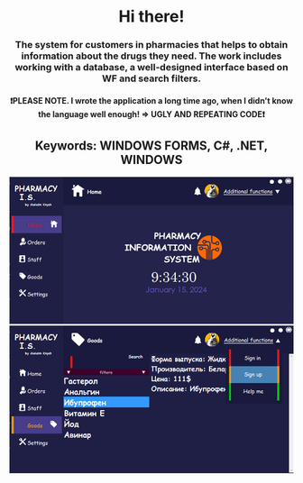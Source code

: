 <h1 align="center">Hi there!</a> 
<h3 align="center">The system for customers in pharmacies that helps to obtain information about the drugs they need. The work includes working with a database, a well-designed interface based on WF and search filters.</h3>
  <h4 align="center">❗PLEASE NOTE. I wrote the application a long time ago, when I didn’t know the language well enough! => UGLY AND REPEATING CODE❗<h4>
  <h2 align="center">Keywords: WINDOWS FORMS, C#, .NET, WINDOWS</h2>
<img src="main.jpg" alt="where is the photo???">
<img src="second.jpg" alt="where is the photo???">
